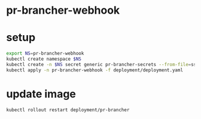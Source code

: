 # pr-brancher-webhook


# setup
```bash
export NS=pr-brancher-webhook
kubectl create namespace $NS
kubectl create -n $NS secret generic pr-brancher-secrets --from-file=ssh_pk=./id_rsa
kubectl apply -n pr-brancher-webhook -f deployment/deployment.yaml
```

# update image
```bash
kubectl rollout restart deployment/pr-brancher
```
